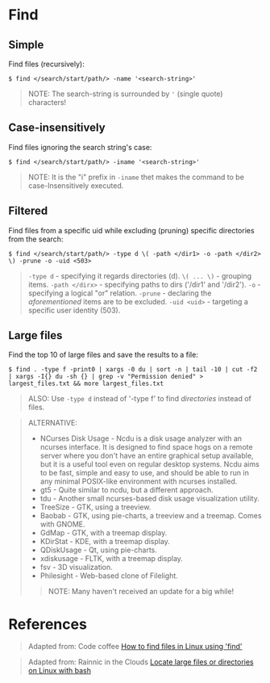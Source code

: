 # Find

## Simple

Find files (recursively):

```
$ find </search/start/path/> -name '<search-string>'
```

> NOTE: The search-string is surrounded by `'` (single quote) characters!


## Case-insensitively

Find files ignoring the search string's case:

```
$ find </search/start/path/> -iname '<search-string>'
```

> NOTE: It is the "i" prefix in `-iname` thet makes the command  to be case-Insensitively executed.


## Filtered

Find files from a specific uid while excluding (pruning) specific directories from the search:

```
$ find </search/start/path/> -type d \( -path </dir1> -o -path </dir2> \) -prune -o -uid <503>
```

>	`-type d` - specifying it regards directories (d).
	`\( ... \)` - grouping items.
	`-path </dirx>` - specifying paths to dirs ('/dir1' and '/dir2').
	`-o` - specifying a logical "or" relation.
	`-prune` - declaring the _aforementioned_ items are to be excluded.
	`-uid <uid>` - targeting a specific user identity (503).


## Large files

Find the top 10 of large files and save the results to a file:

```
$ find . -type f -print0 | xargs -0 du | sort -n | tail -10 | cut -f2 | xargs -I{} du -sh {} | grep -v "Permission denied" > largest_files.txt && more largest_files.txt
```

> ALSO: Use `-type d` instead of '-type f' to find _directories_ instead of files.

>  ALTERNATIVE:
>	-	NCurses Disk Usage - Ncdu is a disk usage analyzer with an ncurses interface. It is designed to find space hogs on a remote server where you don't have an entire graphical setup available, but it is a useful tool even on regular desktop systems. Ncdu aims to be fast, simple and easy to use, and should be able to run in any minimal POSIX-like environment with ncurses installed.
>	-	gt5 - Quite similar to ncdu, but a different approach.
>	-	tdu - Another small ncurses-based disk usage visualization utility.
>	-	TreeSize - GTK, using a treeview.
>	-	Baobab - GTK, using pie-charts, a treeview and a treemap. Comes with GNOME.
>	-	GdMap - GTK, with a treemap display.
>	-	KDirStat - KDE, with a treemap display.
>	-	QDiskUsage - Qt, using pie-charts.
>	-	xdiskusage - FLTK, with a treemap display.
>	-	fsv - 3D visualization.
>	-	Philesight - Web-based clone of Filelight.
>
>	>	NOTE: Many haven't received an update for a big while!

# References

> Adapted from: Code coffee
> [How to find files in Linux using 'find'][1]

> Adapted from: Rainnic in the Clouds
> [Locate large files or directories on Linux with bash][2]

<!-- REEFERENCES -->
[1]:http://www.codecoffee.com/tipsforlinux/articles/21.html
[2]:http://rainnic.altervista.org/en/node/381


<!-- NGREP ONELINERS

>>> Find:                    $ find </search/start/path/> -name '<search-string>'

>>> Find (case-insensitive): $ find </search/start/path/> -iname '<search-string>'

>>> Find (filter):           $ find </search/start/path/> -type d \( -path </dir1> -o -path </dir2> \) -prune -o -uid <503>

>>> Find (top10 + file):     $ find . -type f -print0 | xargs -0 du | sort -n | tail -10 | cut -f2 | xargs -I{} du -sh {} | grep -v "Permission denied" > largest_files.txt && more largest_files.txt

-->
